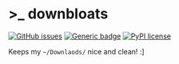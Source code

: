 
# >_ downbloats 
 
 [![GitHub issues](https://img.shields.io/github/issues/Naereen/StrapDown.js.svg)](https://github.com/xLexip/downbloats/issues)  [![Generic badge](https://img.shields.io/badge/telegram-xLexip-blue.svg)](https://t.me/xLexip) [     ![PyPI license](https://img.shields.io/pypi/l/ansicolortags.svg)](https://github.com/xLexip/downbloats/) 
 
Keeps my `~/Downlaods/` nice and clean! :]

